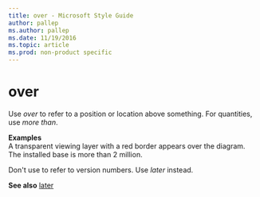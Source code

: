 ```yaml
---
title: over - Microsoft Style Guide
author: pallep
ms.author: pallep
ms.date: 11/19/2016
ms.topic: article
ms.prod: non-product specific
---
```


# over

Use *over* to refer to a position or location above something. For quantities, use *more than*. 

**Examples**  
A transparent viewing layer with a red border appears over the diagram.  
The installed base is more than 2 million. 

Don't use to refer to version numbers. Use *later* instead.

**See also** [later](../l/later.md)
